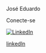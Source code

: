 José Eduardo 

Conecte-se

[![LinkedIn](https://img.shields.io/badge/LinkedIn-0077B5?style=for-the-badge&logo=linkedin&logoColor=white)](https://www.linkedin.com/in/jose-eduardo-zambianco/)


 [linkedln](https://www.linkedin.com/in/jose-eduardo-zambianco/)


